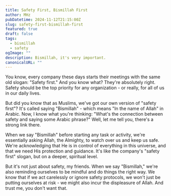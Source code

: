 ```yaml
---
title: Safety First, Bismillah First
author: MHz
pubDatetime: 2024-11-12T21:15:00Z
slug: safety-first-bismillah-first
featured: true
draft: false
tags:
  - bismillah
  - safety
ogImage: ""
description: Bismillah, it's very important.
canonicalURL: ""
---
```


You know, every company these days starts their meetings with the same old slogan: "Safety first." And you know what? They're absolutely right. Safety should be the top priority for any organization - or really, for all of us in our daily lives.

But did you know that as Muslims, we've got our own version of "safety first"? It's called saying "Bismillah" - which means "In the name of Allah" in Arabic. Now, I know what you're thinking: "What's the connection between safety and saying some Arabic phrase?" Well, let me tell you, there's a strong link there.

When we say "Bismillah" before starting any task or activity, we're essentially asking Allah, the Almighty, to watch over us and keep us safe. We're acknowledging that He is in control of everything in this universe, and that we need His protection and guidance. It's like the company's "safety first" slogan, but on a deeper, spiritual level.

But it's not just about safety, my friends. When we say "Bismillah," we're also reminding ourselves to be mindful and do things the right way. We know that if we act carelessly or ignore safety protocols, we won't just be putting ourselves at risk - we might also incur the displeasure of Allah. And trust me, you don't want that.
